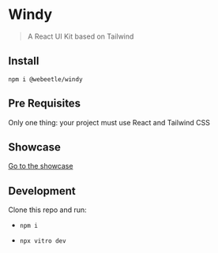 # Windy

> A React UI Kit based on Tailwind

## Install

`npm i @webeetle/windy`

## Pre Requisites

Only one thing: your project must use React and Tailwind CSS

## Showcase

<a href='https://windy-showroom.vercel.app/'>Go to the showcase</a>

## Development

Clone this repo and run:

- `npm i`

- `npx vitro dev`
